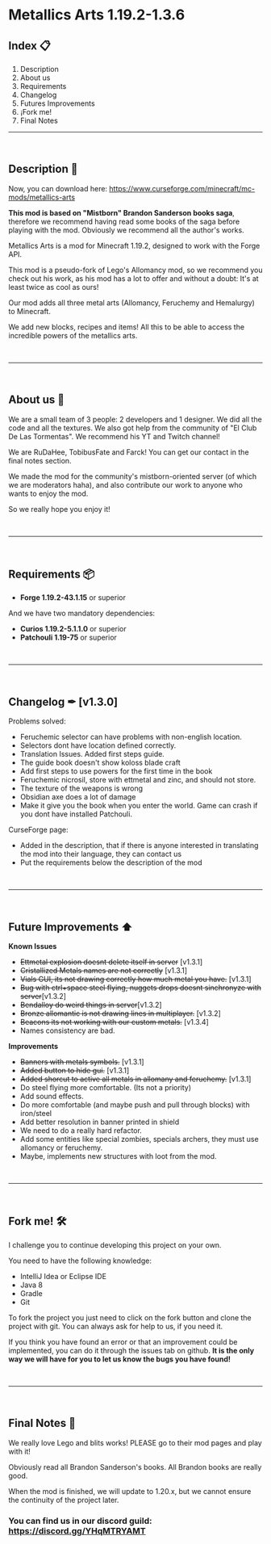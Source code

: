 # Metallics Arts 1.19.2-1.3.6


## Index 📋
1. Description
2. About us
3. Requirements
4. Changelog
5. Futures Improvements
6. ¡Fork me!
7. Final Notes
---
<br>

## **Description 📝**

Now, you can download here: https://www.curseforge.com/minecraft/mc-mods/metallics-arts

**This mod is based on "Mistborn" Brandon Sanderson books saga**, therefore we recommend having read some books of the saga before playing with the mod. Obviously we recommend all the author's works.

Metallics Arts is a mod for Minecraft 1.19.2, designed to work with the Forge API.

This mod is a pseudo-fork of Lego's Allomancy mod, so we recommend you check out his work, as his mod has a lot to offer and without a doubt: It's at least twice as cool as ours!

Our mod adds all three metal arts (Allomancy, Feruchemy and Hemalurgy) to Minecraft.

We add new blocks, recipes and items! All this to be able to access the incredible powers of the metallics arts.

<br>

------

<br>

## **About us 🙋**
We are a small team of 3 people: 2 developers and 1 designer. We did all the code and all the textures. We also got help from the community of "El Club De Las Tormentas". We recommend his YT and Twitch channel!

We are RuDaHee, TobibusFate and Farck! You can get our contact in the final notes section.

We made the mod for the community's mistborn-oriented server (of which we are moderators haha), and also  contribute our work to anyone who wants to enjoy the mod.

So we really hope you enjoy it!

<br>

------

<br>

## **Requirements 📦**

- **Forge 1.19.2-43.1.15** or superior

And we have two mandatory dependencies:
- **Curios 1.19.2-5.1.1.0** or superior
- **Patchouli 1.19-75** or superior

<br>

------

<br>

## **Changelog ✒ [v1.3.0]️** 

Problems solved:
- Feruchemic selector can have problems with non-english location.
- Selectors dont have location defined correctly.
- Translation Issues. Added first steps guide.
- The guide book doesn't show koloss blade craft
- Add first steps to use powers for the first time in the book
- Feruchemic nicrosil, store with ettmetal and zinc, and should not store.
- The texture of the weapons is wrong
- Obsidian axe does a lot of damage
- Make it give you the book when you enter the world. Game can crash if you dont have installed Patchouli.

CurseForge page:
- Added in the description, that if there is anyone interested in translating the mod into their language, they can contact us
- Put the requirements below the description of the mod

<br>

------

<br>

## **Future Improvements ⬆️**

**Known Issues**
- ~~Ettmetal explosion doesnt delete itself in server~~ [v1.3.1]
- ~~Cristallized Metals names are not correctly~~ [v1.3.1]
- ~~Vials GUI, its not drawing correctly how much metal you have.~~ [v1.3.1]
- ~~Bug with ctrl+space steel flying, nuggets drops doesnt sinchronyze with server~~[v1.3.2]
- ~~Bendalloy do weird things in server~~[v1.3.2]
- ~~Bronze allomantic is not drawing lines in multiplayer.~~ [v1.3.2]
- ~~Beacons its not working with our custom metals.~~ [v1.3.4]
- Names consistency are bad.

**Improvements**
- ~~Banners with metals symbols.~~ [v1.3.1]
- ~~Added button to hide gui.~~ [v1.3.1]
- ~~Added shorcut to active all metals in allomany and feruchemy.~~ [v1.3.1]
- Do steel flying more comfortable. (Its not a priority)
- Add sound effects.
- Do more comfortable (and maybe push and pull through blocks) with iron/steel 
- Add better resolution in banner printed in shield
- We need to do a really hard refactor.
- Add some entities like special zombies, specials archers, they must use allomancy or feruchemy.
- Maybe, implements new structures with loot from the mod.

<br>

------

<br>

## **Fork me! 🛠️**

I challenge you to continue developing this project on your own.

You need to have the following knowledge:
- IntelliJ Idea or Eclipse IDE
- Java 8
- Gradle
- Git

To fork the project you just need to click on the fork button and clone the project with git. You can always ask for help to us, if you need it.

If you think you have found an error or that an improvement could be implemented, you can do it through the issues tab on github. **It is the only way we will have for you to let us know the bugs you have found!**

<br>

------

<br>

## **Final Notes 🚀**

We really love Lego and blits works! PLEASE go to their mod pages and play with it!

Obviously read all Brandon Sanderson's books. All Brandon books are really good.

When the mod is finished, we will update to 1.20.x, but we cannot ensure the continuity of the project later.

### You can find us in our discord guild: https://discord.gg/YHqMTRYAMT
